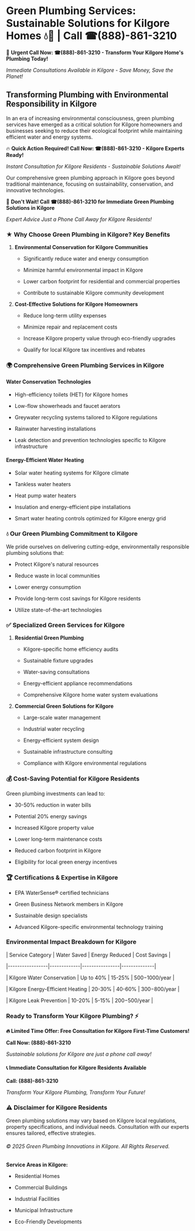 # Green Plumbing Services: Sustainable Solutions for Kilgore Homes 💧🌿 | Call ☎(888)-861-3210

🚨 **Urgent Call Now: ☎(888)-861-3210 - Transform Your Kilgore Home's Plumbing Today!**
*Immediate Consultations Available in Kilgore - Save Money, Save the Planet!*

## Transforming Plumbing with Environmental Responsibility in Kilgore

In an era of increasing environmental consciousness, green plumbing services have emerged as a critical solution for Kilgore homeowners and businesses seeking to reduce their ecological footprint while maintaining efficient water and energy systems. 

🔥 **Quick Action Required! Call Now: ☎(888)-861-3210 - Kilgore Experts Ready!**
*Instant Consultation for Kilgore Residents - Sustainable Solutions Await!*

Our comprehensive green plumbing approach in Kilgore goes beyond traditional maintenance, focusing on sustainability, conservation, and innovative technologies.

🚨 **Don't Wait! Call ☎(888)-861-3210 for Immediate Green Plumbing Solutions in Kilgore**
*Expert Advice Just a Phone Call Away for Kilgore Residents!*

### ★ Why Choose Green Plumbing in Kilgore? Key Benefits

1. **Environmental Conservation for Kilgore Communities** 
   - Significantly reduce water and energy consumption
   - Minimize harmful environmental impact in Kilgore
   - Lower carbon footprint for residential and commercial properties
   - Contribute to sustainable Kilgore community development

2. **Cost-Effective Solutions for Kilgore Homeowners** 
   - Reduce long-term utility expenses
   - Minimize repair and replacement costs
   - Increase Kilgore property value through eco-friendly upgrades
   - Qualify for local Kilgore tax incentives and rebates

### 🌍 Comprehensive Green Plumbing Services in Kilgore

#### Water Conservation Technologies
- High-efficiency toilets (HET) for Kilgore homes
- Low-flow showerheads and faucet aerators
- Greywater recycling systems tailored to Kilgore regulations
- Rainwater harvesting installations
- Leak detection and prevention technologies specific to Kilgore infrastructure

#### Energy-Efficient Water Heating
- Solar water heating systems for Kilgore climate
- Tankless water heaters
- Heat pump water heaters
- Insulation and energy-efficient pipe installations
- Smart water heating controls optimized for Kilgore energy grid

### 💧 Our Green Plumbing Commitment to Kilgore

We pride ourselves on delivering cutting-edge, environmentally responsible plumbing solutions that:
- Protect Kilgore's natural resources
- Reduce waste in local communities
- Lower energy consumption
- Provide long-term cost savings for Kilgore residents
- Utilize state-of-the-art technologies

### ✅ Specialized Green Services for Kilgore

1. **Residential Green Plumbing**
   - Kilgore-specific home efficiency audits
   - Sustainable fixture upgrades
   - Water-saving consultations
   - Energy-efficient appliance recommendations
   - Comprehensive Kilgore home water system evaluations

2. **Commercial Green Solutions for Kilgore**
   - Large-scale water management
   - Industrial water recycling
   - Energy-efficient system design
   - Sustainable infrastructure consulting
   - Compliance with Kilgore environmental regulations

### 💰 Cost-Saving Potential for Kilgore Residents

Green plumbing investments can lead to:
- 30-50% reduction in water bills
- Potential 20% energy savings
- Increased Kilgore property value
- Lower long-term maintenance costs
- Reduced carbon footprint in Kilgore
- Eligibility for local green energy incentives

### 🏆 Certifications & Expertise in Kilgore

- EPA WaterSense® certified technicians
- Green Business Network members in Kilgore
- Sustainable design specialists
- Advanced Kilgore-specific environmental technology training

### Environmental Impact Breakdown for Kilgore

| Service Category | Water Saved | Energy Reduced | Cost Savings |
|-----------------|-------------|----------------|--------------|
| Kilgore Water Conservation | Up to 40% | 15-25% | $500-$1000/year |
| Kilgore Energy-Efficient Heating | 20-30% | 40-60% | $300-$800/year |
| Kilgore Leak Prevention | 10-20% | 5-15% | $200-$500/year |

### Ready to Transform Your Kilgore Plumbing? ⚡

**🔥 Limited Time Offer: Free Consultation for Kilgore First-Time Customers!**

**Call Now: (888)-861-3210**
*Sustainable solutions for Kilgore are just a phone call away!*

#### 📞 Immediate Consultation for Kilgore Residents Available

**Call: (888)-861-3210**
*Transform Your Kilgore Plumbing, Transform Your Future!*

### ⚠️ Disclaimer for Kilgore Residents

Green plumbing solutions may vary based on Kilgore local regulations, property specifications, and individual needs. Consultation with our experts ensures tailored, effective strategies.

###### © 2025 Green Plumbing Innovations in Kilgore. All Rights Reserved.

**Service Areas in Kilgore:** 
- Residential Homes
- Commercial Buildings
- Industrial Facilities
- Municipal Infrastructure
- Eco-Friendly Developments
